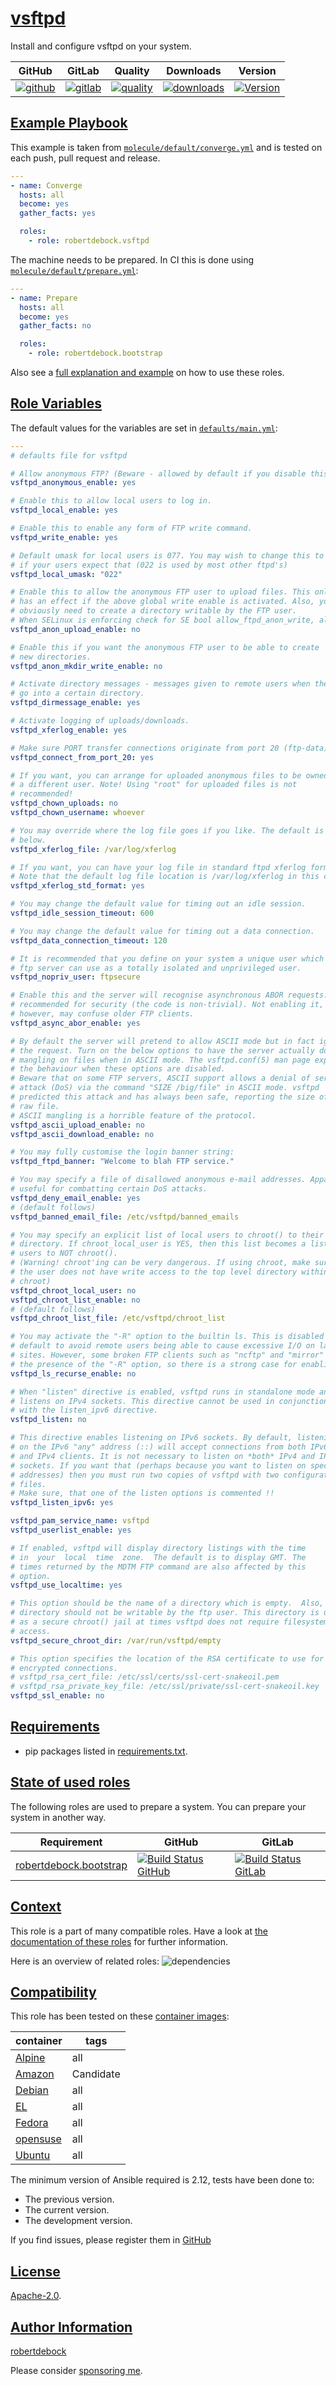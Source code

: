 # [vsftpd](#vsftpd)

Install and configure vsftpd on your system.

|GitHub|GitLab|Quality|Downloads|Version|
|------|------|-------|---------|-------|
|[![github](https://github.com/robertdebock/ansible-role-vsftpd/workflows/Ansible%20Molecule/badge.svg)](https://github.com/robertdebock/ansible-role-vsftpd/actions)|[![gitlab](https://gitlab.com/robertdebock-iac/ansible-role-vsftpd/badges/master/pipeline.svg)](https://gitlab.com/robertdebock-iac/ansible-role-vsftpd)|[![quality](https://img.shields.io/ansible/quality/62916)](https://galaxy.ansible.com/robertdebock/vsftpd)|[![downloads](https://img.shields.io/ansible/role/d/62916)](https://galaxy.ansible.com/robertdebock/vsftpd)|[![Version](https://img.shields.io/github/release/robertdebock/ansible-role-vsftpd.svg)](https://github.com/robertdebock/ansible-role-vsftpd/releases/)|

## [Example Playbook](#example-playbook)

This example is taken from [`molecule/default/converge.yml`](https://github.com/robertdebock/ansible-role-vsftpd/blob/master/molecule/default/converge.yml) and is tested on each push, pull request and release.

```yaml
---
- name: Converge
  hosts: all
  become: yes
  gather_facts: yes

  roles:
    - role: robertdebock.vsftpd
```

The machine needs to be prepared. In CI this is done using [`molecule/default/prepare.yml`](https://github.com/robertdebock/ansible-role-vsftpd/blob/master/molecule/default/prepare.yml):

```yaml
---
- name: Prepare
  hosts: all
  become: yes
  gather_facts: no

  roles:
    - role: robertdebock.bootstrap
```

Also see a [full explanation and example](https://robertdebock.nl/how-to-use-these-roles.html) on how to use these roles.

## [Role Variables](#role-variables)

The default values for the variables are set in [`defaults/main.yml`](https://github.com/robertdebock/ansible-role-vsftpd/blob/master/defaults/main.yml):

```yaml
---
# defaults file for vsftpd

# Allow anonymous FTP? (Beware - allowed by default if you disable this).
vsftpd_anonymous_enable: yes

# Enable this to allow local users to log in.
vsftpd_local_enable: yes

# Enable this to enable any form of FTP write command.
vsftpd_write_enable: yes

# Default umask for local users is 077. You may wish to change this to 022,
# if your users expect that (022 is used by most other ftpd's)
vsftpd_local_umask: "022"

# Enable this to allow the anonymous FTP user to upload files. This only
# has an effect if the above global write enable is activated. Also, you will
# obviously need to create a directory writable by the FTP user.
# When SELinux is enforcing check for SE bool allow_ftpd_anon_write, allow_ftpd_full_access
vsftpd_anon_upload_enable: no

# Enable this if you want the anonymous FTP user to be able to create
# new directories.
vsftpd_anon_mkdir_write_enable: no

# Activate directory messages - messages given to remote users when they
# go into a certain directory.
vsftpd_dirmessage_enable: yes

# Activate logging of uploads/downloads.
vsftpd_xferlog_enable: yes

# Make sure PORT transfer connections originate from port 20 (ftp-data).
vsftpd_connect_from_port_20: yes

# If you want, you can arrange for uploaded anonymous files to be owned by
# a different user. Note! Using "root" for uploaded files is not
# recommended!
vsftpd_chown_uploads: no
vsftpd_chown_username: whoever

# You may override where the log file goes if you like. The default is shown
# below.
vsftpd_xferlog_file: /var/log/xferlog

# If you want, you can have your log file in standard ftpd xferlog format.
# Note that the default log file location is /var/log/xferlog in this case.
vsftpd_xferlog_std_format: yes

# You may change the default value for timing out an idle session.
vsftpd_idle_session_timeout: 600

# You may change the default value for timing out a data connection.
vsftpd_data_connection_timeout: 120

# It is recommended that you define on your system a unique user which the
# ftp server can use as a totally isolated and unprivileged user.
vsftpd_nopriv_user: ftpsecure

# Enable this and the server will recognise asynchronous ABOR requests. Not
# recommended for security (the code is non-trivial). Not enabling it,
# however, may confuse older FTP clients.
vsftpd_async_abor_enable: yes

# By default the server will pretend to allow ASCII mode but in fact ignore
# the request. Turn on the below options to have the server actually do ASCII
# mangling on files when in ASCII mode. The vsftpd.conf(5) man page explains
# the behaviour when these options are disabled.
# Beware that on some FTP servers, ASCII support allows a denial of service
# attack (DoS) via the command "SIZE /big/file" in ASCII mode. vsftpd
# predicted this attack and has always been safe, reporting the size of the
# raw file.
# ASCII mangling is a horrible feature of the protocol.
vsftpd_ascii_upload_enable: no
vsftpd_ascii_download_enable: no

# You may fully customise the login banner string:
vsftpd_ftpd_banner: "Welcome to blah FTP service."

# You may specify a file of disallowed anonymous e-mail addresses. Apparently
# useful for combatting certain DoS attacks.
vsftpd_deny_email_enable: yes
# (default follows)
vsftpd_banned_email_file: /etc/vsftpd/banned_emails

# You may specify an explicit list of local users to chroot() to their home
# directory. If chroot_local_user is YES, then this list becomes a list of
# users to NOT chroot().
# (Warning! chroot'ing can be very dangerous. If using chroot, make sure that
# the user does not have write access to the top level directory within the
# chroot)
vsftpd_chroot_local_user: no
vsftpd_chroot_list_enable: no
# (default follows)
vsftpd_chroot_list_file: /etc/vsftpd/chroot_list

# You may activate the "-R" option to the builtin ls. This is disabled by
# default to avoid remote users being able to cause excessive I/O on large
# sites. However, some broken FTP clients such as "ncftp" and "mirror" assume
# the presence of the "-R" option, so there is a strong case for enabling it.
vsftpd_ls_recurse_enable: no

# When "listen" directive is enabled, vsftpd runs in standalone mode and
# listens on IPv4 sockets. This directive cannot be used in conjunction
# with the listen_ipv6 directive.
vsftpd_listen: no

# This directive enables listening on IPv6 sockets. By default, listening
# on the IPv6 "any" address (::) will accept connections from both IPv6
# and IPv4 clients. It is not necessary to listen on *both* IPv4 and IPv6
# sockets. If you want that (perhaps because you want to listen on specific
# addresses) then you must run two copies of vsftpd with two configuration
# files.
# Make sure, that one of the listen options is commented !!
vsftpd_listen_ipv6: yes

vsftpd_pam_service_name: vsftpd
vsftpd_userlist_enable: yes

# If enabled, vsftpd will display directory listings with the time
# in  your  local  time  zone.  The default is to display GMT. The
# times returned by the MDTM FTP command are also affected by this
# option.
vsftpd_use_localtime: yes

# This option should be the name of a directory which is empty.  Also, the
# directory should not be writable by the ftp user. This directory is used
# as a secure chroot() jail at times vsftpd does not require filesystem
# access.
vsftpd_secure_chroot_dir: /var/run/vsftpd/empty

# This option specifies the location of the RSA certificate to use for SSL
# encrypted connections.
# vsftpd_rsa_cert_file: /etc/ssl/certs/ssl-cert-snakeoil.pem
# vsftpd_rsa_private_key_file: /etc/ssl/private/ssl-cert-snakeoil.key
vsftpd_ssl_enable: no
```

## [Requirements](#requirements)

- pip packages listed in [requirements.txt](https://github.com/robertdebock/ansible-role-vsftpd/blob/master/requirements.txt).

## [State of used roles](#state-of-used-roles)

The following roles are used to prepare a system. You can prepare your system in another way.

| Requirement | GitHub | GitLab |
|-------------|--------|--------|
|[robertdebock.bootstrap](https://galaxy.ansible.com/robertdebock/bootstrap)|[![Build Status GitHub](https://github.com/robertdebock/ansible-role-bootstrap/workflows/Ansible%20Molecule/badge.svg)](https://github.com/robertdebock/ansible-role-bootstrap/actions)|[![Build Status GitLab](https://gitlab.com/robertdebock-iac/ansible-role-bootstrap/badges/master/pipeline.svg)](https://gitlab.com/robertdebock-iac/ansible-role-bootstrap)|

## [Context](#context)

This role is a part of many compatible roles. Have a look at [the documentation of these roles](https://robertdebock.nl/) for further information.

Here is an overview of related roles:
![dependencies](https://raw.githubusercontent.com/robertdebock/ansible-role-vsftpd/png/requirements.png "Dependencies")

## [Compatibility](#compatibility)

This role has been tested on these [container images](https://hub.docker.com/u/robertdebock):

|container|tags|
|---------|----|
|[Alpine](https://hub.docker.com/repository/docker/robertdebock/alpine/general)|all|
|[Amazon](https://hub.docker.com/repository/docker/robertdebock/amazonlinux/general)|Candidate|
|[Debian](https://hub.docker.com/repository/docker/robertdebock/debian/general)|all|
|[EL](https://hub.docker.com/repository/docker/robertdebock/enterpriselinux/general)|all|
|[Fedora](https://hub.docker.com/repository/docker/robertdebock/fedora/general)|all|
|[opensuse](https://hub.docker.com/repository/docker/robertdebock/opensuse/general)|all|
|[Ubuntu](https://hub.docker.com/repository/docker/robertdebock/ubuntu/general)|all|

The minimum version of Ansible required is 2.12, tests have been done to:

- The previous version.
- The current version.
- The development version.

If you find issues, please register them in [GitHub](https://github.com/robertdebock/ansible-role-vsftpd/issues)

## [License](#license)

[Apache-2.0](https://github.com/robertdebock/ansible-role-vsftpd/blob/master/LICENSE).

## [Author Information](#author-information)

[robertdebock](https://robertdebock.nl/)

Please consider [sponsoring me](https://github.com/sponsors/robertdebock).
